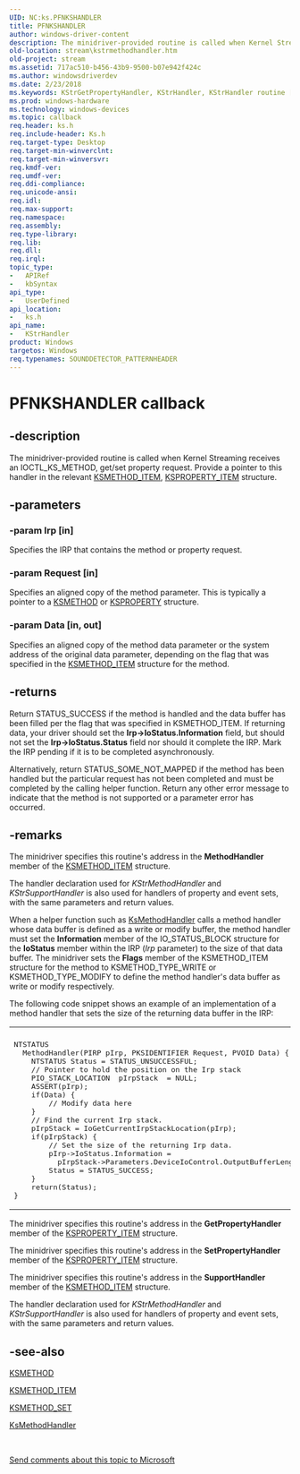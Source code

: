 ```yaml
---
UID: NC:ks.PFNKSHANDLER
title: PFNKSHANDLER
author: windows-driver-content
description: The minidriver-provided routine is called when Kernel Streaming receives an IOCTL_KS_METHOD, get/set property request. Provide a pointer to this handler in the relevant KSMETHOD_ITEM, KSPROPERTY_ITEM structure.
old-location: stream\kstrmethodhandler.htm
old-project: stream
ms.assetid: 717ac510-b456-43b9-9500-b07e942f424c
ms.author: windowsdriverdev
ms.date: 2/23/2018
ms.keywords: KStrGetPropertyHandler, KStrHandler, KStrHandler routine [Streaming Media Devices], KStrMethodHandler, KStrSetPropertyHandler, KStrSupportHandler, PFNKSHANDLER, ks/KStrHandler, ksfunc_53b62198-4059-4715-b405-c6f55d736a09.xml, stream.kstrmethodhandler
ms.prod: windows-hardware
ms.technology: windows-devices
ms.topic: callback
req.header: ks.h
req.include-header: Ks.h
req.target-type: Desktop
req.target-min-winverclnt: 
req.target-min-winversvr: 
req.kmdf-ver: 
req.umdf-ver: 
req.ddi-compliance: 
req.unicode-ansi: 
req.idl: 
req.max-support: 
req.namespace: 
req.assembly: 
req.type-library: 
req.lib: 
req.dll: 
req.irql: 
topic_type:
-	APIRef
-	kbSyntax
api_type:
-	UserDefined
api_location:
-	ks.h
api_name:
-	KStrHandler
product: Windows
targetos: Windows
req.typenames: SOUNDDETECTOR_PATTERNHEADER
---
```


# PFNKSHANDLER callback


## -description


The minidriver-provided  routine is called when Kernel Streaming receives an IOCTL_KS_METHOD, get/set property request. Provide a pointer to this handler in the relevant <a href="https://msdn.microsoft.com/library/windows/hardware/ff563420">KSMETHOD_ITEM</a>,  <a href="https://msdn.microsoft.com/library/windows/hardware/ff565176">KSPROPERTY_ITEM</a> structure.


## -parameters




### -param Irp [in]

Specifies the IRP that contains the method or property request.


### -param Request [in]

Specifies an aligned copy of the method parameter. This is typically a pointer to a <a href="https://msdn.microsoft.com/library/windows/hardware/ff563398">KSMETHOD</a> or <a href="https://msdn.microsoft.com/library/windows/hardware/ff564262">KSPROPERTY</a> structure.


### -param Data [in, out]

Specifies an aligned copy of the method data parameter or the system address of the original data parameter, depending on the flag that was specified in the <a href="https://msdn.microsoft.com/library/windows/hardware/ff563420">KSMETHOD_ITEM</a> structure for the method.


## -returns



Return STATUS_SUCCESS if the method is handled and the data buffer has been filled per the flag that was specified in KSMETHOD_ITEM. If returning data, your driver should set the <b>Irp-&gt;IoStatus.Information</b> field, but should not set the <b>Irp-&gt;IoStatus.Status</b> field nor should it complete the IRP. Mark the IRP pending if it is to be completed asynchronously.

Alternatively, return STATUS_SOME_NOT_MAPPED if the method has been handled but the particular request has not been completed and must be completed by the calling helper function. Return any other error message to indicate that the method is not supported or a parameter error has occurred.






## -remarks



The minidriver specifies this routine's address in the <b>MethodHandler</b> member of the <a href="https://msdn.microsoft.com/library/windows/hardware/ff563420">KSMETHOD_ITEM</a> structure.

The handler declaration used for <i>KStrMethodHandler</i> and <i>KStrSupportHandler</i> is also used for handlers of property and event sets, with the same parameters and return values.

When a helper function such as <a href="https://msdn.microsoft.com/library/windows/hardware/ff563399">KsMethodHandler</a> calls a method handler whose data buffer is defined as a write or modify buffer, the method handler must set the <b>Information</b> member of the IO_STATUS_BLOCK structure for the <b>IoStatus</b> member within the IRP (<i>Irp</i> parameter) to the size of that data buffer. The minidriver sets the <b>Flags</b> member of the KSMETHOD_ITEM structure for the method to KSMETHOD_TYPE_WRITE or KSMETHOD_TYPE_MODIFY to define the method handler's data buffer as write or modify respectively. 

The following code snippet shows an example of an implementation of a method handler that sets the size of the returning data buffer in the IRP:

<div class="code"><span codelanguage=""><table>
<tr>
<th></th>
</tr>
<tr>
<td>
<pre>NTSTATUS 
  MethodHandler(PIRP pIrp, PKSIDENTIFIER Request, PVOID Data) {
    NTSTATUS Status = STATUS_UNSUCCESSFUL;
    // Pointer to hold the position on the Irp stack
    PIO_STACK_LOCATION  pIrpStack  = NULL; 
    ASSERT(pIrp);
    if(Data) {
        // Modify data here
    }
    // Find the current Irp stack.
    pIrpStack = IoGetCurrentIrpStackLocation(pIrp);
    if(pIrpStack) {
        // Set the size of the returning Irp data.
        pIrp-&gt;IoStatus.Information = 
          pIrpStack-&gt;Parameters.DeviceIoControl.OutputBufferLength;
        Status = STATUS_SUCCESS;
    }
    return(Status);
}</pre>
</td>
</tr>
</table></span></div>
The minidriver specifies this routine's address in the <b>GetPropertyHandler</b> member of the <a href="https://msdn.microsoft.com/library/windows/hardware/ff565176">KSPROPERTY_ITEM</a> structure.

The minidriver specifies this routine's address in the <b>SetPropertyHandler</b> member of the <a href="https://msdn.microsoft.com/library/windows/hardware/ff565176">KSPROPERTY_ITEM</a> structure.

The minidriver specifies this routine's address in the <b>SupportHandler</b> member of the <a href="https://msdn.microsoft.com/library/windows/hardware/ff563420">KSMETHOD_ITEM</a> structure.

The handler declaration used for <i>KStrMethodHandler</i> and <i>KStrSupportHandler</i> is also used for handlers of property and event sets, with the same parameters and return values.




## -see-also




<a href="https://msdn.microsoft.com/library/windows/hardware/ff563398">KSMETHOD</a>



<a href="https://msdn.microsoft.com/library/windows/hardware/ff563420">KSMETHOD_ITEM</a>



<a href="https://msdn.microsoft.com/library/windows/hardware/ff563423">KSMETHOD_SET</a>



<a href="https://msdn.microsoft.com/library/windows/hardware/ff563399">KsMethodHandler</a>
 

 

<a href="mailto:wsddocfb@microsoft.com?subject=Documentation%20feedback [stream\stream]:%20PFNKSHANDLER routine%20 RELEASE:%20(2/23/2018)&amp;body=%0A%0APRIVACY STATEMENT%0A%0AWe use your feedback to improve the documentation. We don't use your email address for any other purpose, and we'll remove your email address from our system after the issue that you're reporting is fixed. While we're working to fix this issue, we might send you an email message to ask for more info. Later, we might also send you an email message to let you know that we've addressed your feedback.%0A%0AFor more info about Microsoft's privacy policy, see http://privacy.microsoft.com/en-us/default.aspx." title="Send comments about this topic to Microsoft">Send comments about this topic to Microsoft</a>

